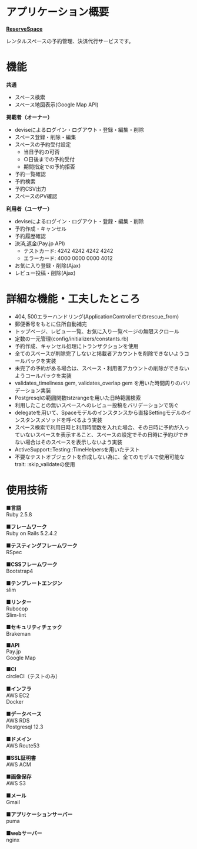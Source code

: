 # アプリケーション概要
**[ReserveSpace](https://www.reserve-space.net/)**  

レンタルスペースの予約管理、決済代行サービスです。

# 機能

**共通**
- スペース検索
- スペース地図表示(Google Map API)

**掲載者（オーナー）**
- deviseによるログイン・ログアウト・登録・編集・削除
- スペース登録・削除・編集
- スペースの予約受付設定
  - 当日予約の可否
  - ○日後までの予約受付
  - 期間指定での予約拒否
- 予約一覧確認
- 予約検索
- 予約CSV出力
- スペースのPV確認

**利用者（ユーザー）**
- deviseによるログイン・ログアウト・登録・編集・削除
- 予約作成・キャンセル
- 予約履歴確認
- 決済,返金(Pay.jp API)
  - テストカード: 4242 4242 4242 4242
  - エラーカード: 4000 0000 0000 4012
- お気に入り登録・削除(Ajax)
- レビュー投稿・削除(Ajax)

# 詳細な機能・工夫したところ
- 404, 500エラーハンドリング(ApplicationControllerでのrescue_from)
- 郵便番号をもとに住所自動補完
- トップページ、レビュー一覧、お気に入り一覧ページの無限スクロール
- 定数の一元管理(config/initializers/constants.rb)
- 予約作成、キャンセル処理にトランザクションを使用
- 全てのスペースが削除完了しないと掲載者アカウントを削除できないようコールバックを実装
- 未完了の予約がある場合は、スペース・利用者アカウントの削除ができないようコールバックを実装
- validates_timeliness gem, validates_overlap gem を用いた時間周りのバリデーション実装
- Postgresqlの範囲関数tstzrangeを用いた日時範囲検索
- 利用したことの無いスペースへのレビュー投稿をバリデーションで防ぐ
- delegateを用いて、Spaceモデルのインスタンスから直接Settingモデルのインスタンスメソッドを呼べるよう実装
- スペース検索で利用日時と利用時間数を入れた場合、その日時に予約が入っていないスペースを表示すること、スペースの設定でその日時に予約ができない場合はそのスペースを表示しないよう実装
- ActiveSupport::Testing::TimeHelpersを用いたテスト
- 不要なテストオブジェクトを作成しない為に、全てのモデルで使用可能なtrait: :skip_validateの使用

# 使用技術

**■言語**  
Ruby 2.5.8

**■フレームワーク**  
Ruby on Rails 5.2.4.2

**■テスティングフレームワーク**  
RSpec

**■CSSフレームワーク**  
Bootstrap4

**■テンプレートエンジン**  
slim

**■リンター**  
Rubocop  
Slim-lint

**■セキュリティチェック**  
Brakeman

**■API**  
Pay.jp  
Google Map

**■CI**  
circleCI（テストのみ）

**■インフラ**  
AWS EC2  
Docker

**■データベース**  
AWS RDS  
Postgresql 12.3

**■ドメイン**  
AWS Route53

**■SSL証明書**  
AWS ACM

**■画像保存**  
AWS S3

**■メール**  
Gmail

**■アプリケーションサーバー**  
puma

**■webサーバー**  
nginx
